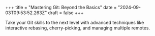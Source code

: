 +++
title = "Mastering Git: Beyond the Basics"
date = "2024-09-03T09:53:52.263Z"
draft = false
+++

  Take your Git skills to the next level with advanced techniques like interactive rebasing, cherry-picking, and managing multiple remotes.
        
